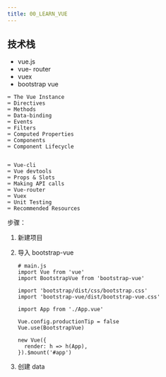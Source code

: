 ```yaml
---
title: 00_LEARN_VUE
---
```

## 技术栈

- vue.js
- vue- router
- vuex
- bootstrap vue

```
⌨️ The Vue Instance
⌨️ Directives
⌨️ Methods
⌨️ Data-binding
⌨️ Events
⌨️ Filters
⌨️ Computed Properties
⌨️ Components
⌨️ Component Lifecycle


⌨️ Vue-cli
⌨️ Vue devtools
⌨️ Props & Slots
⌨️ Making API calls
⌨️ Vue-router
⌨️ Vuex
⌨️ Unit Testing
⌨️ Recommended Resources
```

步骤：

1. 新建项目

2. 导入 bootstrap-vue

   ```
   # main.js
   import Vue from 'vue'
   import BootstrapVue from 'bootstrap-vue'

   import 'bootstrap/dist/css/bootstrap.css'
   import 'bootstrap-vue/dist/bootstrap-vue.css'

   import App from './App.vue'

   Vue.config.productionTip = false
   Vue.use(BootstrapVue)

   new Vue({
     render: h => h(App),
   }).$mount('#app')

   ```

3. 创建 data
